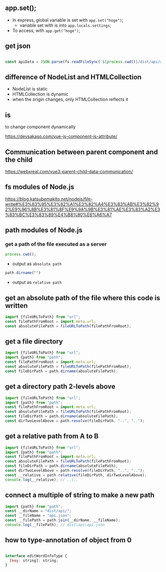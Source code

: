 ## app.set();

- In express, global variable is set with `app.set("hoge")`;
    - variable set with is into `app.locals.settings`;
- To access, with `app.get("hoge")`;

## get json

``` js

const apiData = JSON.parse(fs.readFileSync(`${process.cwd()}/dist/api/api.json`, "utf8"));

```

## difference of NodeList and HTMLCollection

- NodeList is static
- HTMLCollection is dynamic
- when the origin changes, only HTMLCollection reflects it

## is

to change component dynamically

https://devsakaso.com/vue-js-component-is-attribute/

## Communication between parent component and the child

https://webxreal.com/vue3-parent-child-data-communication/

## fs modules of Node.js

https://blog.katsubemakito.net/nodejs/file-write#%E3%83%95%E3%82%A1%E3%82%A4%E3%83%AB%E3%82%92%E9%96%8B%E3%81%8F%E9%9A%9B%E3%81%AE%E3%83%A2%E3%83%BC%E3%83%89%E4%B8%80%E8%A6%A7

## path modules of Node.js

### get a path of the file executed as a server

``` js
process.cwd();
```
* output as `absolute path`

``` js
path.dirname("")
```
* output as `relative path`

## get an absolute path of the file where this code is written

``` js 
import {fileURLToPath} from "url";
const filePathFromRoot = import.meta.url;
const absoluteFilePath = fileURLToPath(filePathFromRoot);
```

## get a file directory

``` js
import {fileURLToPath} from "url";
import {path} from "path";
const filePathFromRoot = import.meta.url;
const absoluteFilePath = fileURLToPath(filePathFromRoot);
const fileDirPath = path.dirname(absoluteFilePath);
```

## get a directory path 2-levels above

``` js
import {fileURLToPath} from "url";
import {path} from "path";
const filePathFromRoot = import.meta.url;
const absoluteFilePath = fileURLToPath(filePathFromRoot);
const fileDirPath = path.dirname(absoluteFilePath);
const dirTwoLevelAbove = path.resolve(fileDirPath, "..", "..");
```

## get a relative path from A to B

``` js
import {fileURLToPath} from "url";
import {path} from "path";
const filePathFromRoot = import.meta.url;
const absoluteFilePath = fileURLToPath(filePathFromRoot);
const fileDirPath = path.dirname(absoluteFilePath);
const dirTwoLevelAbove = path.resolve(fileDirPath, "..", "..");
const __relative = path.relative(fileDirPath, dirTwoLevelAbove);
console.log(__relative); // ..\..
```

## connect a multiple of string to make a new path

```js
import {path} from "path";
const __dirName = "dist/api/";
const __fileName = "api.json";
const __filePath = path.join(__dirName, __fileName);
console.log(__filePath); // dist\api\api.json
```

## how to type-annotation of object from 0

```js 

interface editWordInfoType {
  [key: string]: string;
}

```